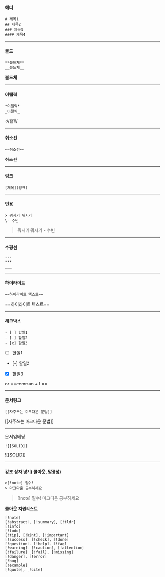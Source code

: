 #### 헤더
```
# 제목1
## 제목2
### 제목3
#### 제목4
```

***
#### 볼드
```
**볼드체**
__볼드체__
```
**볼드체**
***

#### 이탤릭
```
*이탤릭*
_이탤릭_
```
*이탤릭*
***
#### 취소선
```
~~취소선~~
```
~~취소선~~

***
#### 링크
```
[제목](링크)
```

***
#### 인용
```
> 뭐시기 뭐시기
\- 수빈
```
> 뭐시기 뭐시기
\- 수빈

***
#### 수평선
```
---
***
___
```

---
#### 하이라이트
```
==하이라이트 텍스트==
```
==하이라이트 텍스트==

***
#### 체크박스
```
- [ ] 할일1
- [-] 할일2
- [x] 할일3
```

- [ ] 할일1
- [-] 할일2
- [x] 할일3

or ==comman + L== 

***
#### 문서링크
```
[[자주쓰는 마크다운 문법]]
```
[[자주쓰는 마크다운 문법]]

***

문서임베딩
```
![[SOLID]]
```
![[SOLID]]


***
#### 강조 상자 넣기( 콜아웃, 말풍성)
```
>[!note] 필수!
> 마크다운 공부하세요
```
>[!note] 필수!
> 마크다운 공부하세요

**콜아웃 지원리스트**
```
[!note]
[!abstract], [!summary], [!tldr]
[!info]
[!todo]
[!tip], [!hint], [!important]
[!success], [!check], [!done]
[!question], [!help], [!faq]
[!warning], [!caution], [!attention]
[!failure], [!fail], [!missing]
[!danger], [!error]
[!bug]
[!example]
[!quote], [!cite]
```
